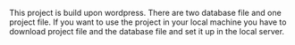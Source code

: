 This project is build upon wordpress. There are two database file and one project file. If you want to use the project in your local machine you have to download project file and the database file and set it up in the local server.
